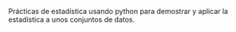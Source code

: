 Prácticas de estadística usando python para demostrar y aplicar la estadística a unos conjuntos de datos.
